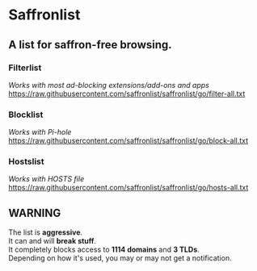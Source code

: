# Saffronlist
## A list for saffron-free browsing. 

### Filterlist
_Works with most ad-blocking extensions/add-ons and apps_  
https://raw.githubusercontent.com/saffronlist/saffronlist/go/filter-all.txt

### Blocklist 
_Works with Pi-hole_  
https://raw.githubusercontent.com/saffronlist/saffronlist/go/block-all.txt

### Hostslist 
_Works with HOSTS file_  
https://raw.githubusercontent.com/saffronlist/saffronlist/go/hosts-all.txt

## WARNING
The list is **aggressive**.  
It can and will **break stuff**.  
It completely blocks access to **1114 domains** and **3 TLDs**.  
Depending on how it's used, you may or may not get a notification.  
